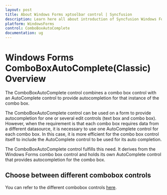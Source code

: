 ```yaml
---
layout: post
title: About Windows Forms xptoolbar control | Syncfusion
description: Learn here all about introduction of Syncfusion Windows Forms ComboBoxAutoComplete(Classic) control and more details.
platform: WindowsForms
control: ComboBoxAutoComplete
documentation: ug
---
```



# Windows Forms ComboBoxAutoComplete(Classic) Overview

The ComboBoxAutoComplete control combines a combo box control with an AutoComplete control to provide autocompletion for that instance of the combo box. 

The ComboBoxAutoComplete control can be used on a form to provide autocompletion for one or several edit controls (text box and combo box). However, when the requirement is that each combo box requires data from a different datasource, it is necessary to use one AutoComplete control for each combo box. In this case, it is more efficient for the combo box control itself to include the AutoComplete control to be used for its auto completion.

The ComboBoxAutoComplete control fulfills this need. It derives from the Windows Forms combo box control and holds its own AutoComplete control that provides autocompletion for the combo box. 

## Choose between different combobox controls

You can refer to the different combobox controls [here](https://help.syncfusion.com/windowsforms/sfcombobox/overview#choose-between-different-combobox-controls).
